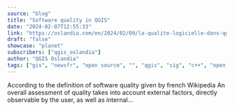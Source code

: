 ```yaml
---
source: "blog"
title: "Software quality in QGIS"
date: "2024-02-07T12:55:33"
link: "https://oslandia.com/en/2024/02/09/la-qualite-logicielle-dans-qgis/"
draft: "false"
showcase: "planet"
subscribers: ["qgis_oslandia"]
author: "QGIS Oslandia"
tags: ["gis", "newsfr", "open source", "", "qgis", "sig", "c++", "open source", "opensource"]
---
```


According to the definition of software quality given by french Wikipedia An overall assessment of quality takes into account external factors, directly observable by the user, as well as internal...
